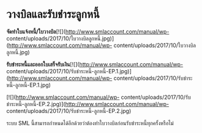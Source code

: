 # วางบิลและรับชำระลูกหนี้



**จัดทำใบแจ้งหนี้/ใบวางบิล**[![](http://www.smlaccount.com/manual/wp-
content/uploads/2017/10/ใบวางบิลลูกหนี้.jpg)](http://www.smlaccount.com/manual/wp-
content/uploads/2017/10/ใบวางบิลลูกหนี้.jpg)



**รับชำระหนี้และออกใบเสร็จรับเงิน**[![](http://www.smlaccount.com/manual/wp-
content/uploads/2017/10/รับชำระหนี้-ลูกหนี้-EP.1.jpg)](http://www.smlaccount.com/manual/wp-
content/uploads/2017/10/รับชำระหนี้-ลูกหนี้-EP.1.jpg)

[![](http://www.smlaccount.com/manual/wp-
content/uploads/2017/10/รับชำระหนี้-ลูกหนี้-EP.2.jpg)](http://www.smlaccount.com/manual/wp-
content/uploads/2017/10/รับชำระหนี้-ลูกหนี้-EP.2.jpg)





ระบบ SML
นี้สามารถกำหนดได้อีกด้วยว่าต้องทำใบวางบิลก่อนรับชำระหนี้ทุกครั้งหรือไม่

